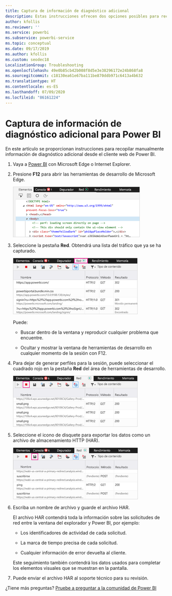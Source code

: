 ```yaml
---
title: Captura de información de diagnóstico adicional
description: Estas instrucciones ofrecen dos opciones posibles para recopilar manualmente la información de diagnóstico adicional desde el cliente web de Power BI.
author: kfollis
ms.reviewer: ''
ms.service: powerbi
ms.subservice: powerbi-service
ms.topic: conceptual
ms.date: 09/17/2019
ms.author: kfollis
ms.custom: seodec18
LocalizationGroup: Troubleshooting
ms.openlocfilehash: 49e0b85cb42b008f8d5e3e38296172e24b868fa8
ms.sourcegitcommit: c18130ea61e67ba111be870ddb971c6413a4b632
ms.translationtype: HT
ms.contentlocale: es-ES
ms.lasthandoff: 07/09/2020
ms.locfileid: "86161224"
---
```

# <a name="capture-additional-diagnostic-information-for-power-bi"></a>Captura de información de diagnóstico adicional para Power BI

En este artículo se proporcionan instrucciones para recopilar manualmente información de diagnóstico adicional desde el cliente web de Power BI.

1. Vaya a [Power BI](https://app.powerbi.com) con Microsoft Edge o Internet Explorer.

1. Presione **F12** para abrir las herramientas de desarrollo de Microsoft Edge.

   ![Captura de pantalla de la pestaña Elementos de las herramientas de desarrollo de Microsoft Edge.](media/service-admin-capturing-additional-diagnostic-information-for-power-bi/edge-developer-tools.png)

1. Seleccione la pestaña **Red**. Obtendrá una lista del tráfico que ya se ha capturado.

   ![Captura de pantalla de la pestaña Red de las herramientas de desarrollo de Microsoft Edge.](media/service-admin-capturing-additional-diagnostic-information-for-power-bi/edge-network-tab.png)

    Puede:

    * Buscar dentro de la ventana y reproducir cualquier problema que encuentre.

    * Ocultar y mostrar la ventana de herramientas de desarrollo en cualquier momento de la sesión con F12.

1. Para dejar de generar perfiles para la sesión, puede seleccionar el cuadrado rojo en la pestaña **Red** del área de herramientas de desarrollo.

   ![Captura de pantalla de la pestaña Red de las herramientas de desarrollo de Microsoft Edge con una llamada al icono Detener.](media/service-admin-capturing-additional-diagnostic-information-for-power-bi/edge-network-tab-stop.png)

1. Seleccione el icono de disquete para exportar los datos como un archivo de almacenamiento HTTP (HAR).

   ![Captura de pantalla de la pestaña Red de las herramientas de desarrollo de Microsoft Edge con una llamada al icono de disquete.](media/service-admin-capturing-additional-diagnostic-information-for-power-bi/edge-network-tab-save.png)

1. Escriba un nombre de archivo y guarde el archivo HAR.

    El archivo HAR contendrá toda la información sobre las solicitudes de red entre la ventana del explorador y Power BI, por ejemplo:

    * Los identificadores de actividad de cada solicitud.

    * La marca de tiempo precisa de cada solicitud.

    * Cualquier información de error devuelta al cliente.

    Este seguimiento también contendrá los datos usados para completar los elementos visuales que se muestran en la pantalla.

1. Puede enviar el archivo HAR al soporte técnico para su revisión.

¿Tiene más preguntas? [Pruebe a preguntar a la comunidad de Power BI](https://community.powerbi.com/)

